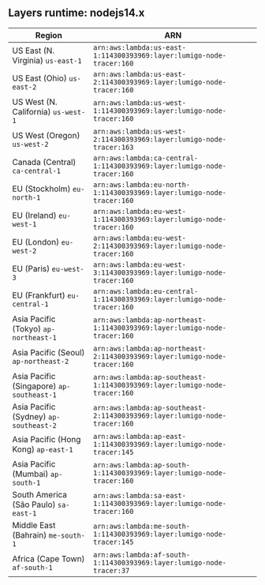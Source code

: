 Layers runtime: nodejs14.x
----
| Region | ARN |
| --- | --- |
|US East (N. Virginia)  `us-east-1`|`arn:aws:lambda:us-east-1:114300393969:layer:lumigo-node-tracer:160`|
|US East (Ohio)  `us-east-2`|`arn:aws:lambda:us-east-2:114300393969:layer:lumigo-node-tracer:160`|
|US West (N. California)  `us-west-1`|`arn:aws:lambda:us-west-1:114300393969:layer:lumigo-node-tracer:160`|
|US West (Oregon)  `us-west-2`|`arn:aws:lambda:us-west-2:114300393969:layer:lumigo-node-tracer:163`|
|Canada (Central)  `ca-central-1`|`arn:aws:lambda:ca-central-1:114300393969:layer:lumigo-node-tracer:160`|
|EU (Stockholm)  `eu-north-1`|`arn:aws:lambda:eu-north-1:114300393969:layer:lumigo-node-tracer:160`|
|EU (Ireland)  `eu-west-1`|`arn:aws:lambda:eu-west-1:114300393969:layer:lumigo-node-tracer:160`|
|EU (London)  `eu-west-2`|`arn:aws:lambda:eu-west-2:114300393969:layer:lumigo-node-tracer:160`|
|EU (Paris)  `eu-west-3`|`arn:aws:lambda:eu-west-3:114300393969:layer:lumigo-node-tracer:160`|
|EU (Frankfurt)  `eu-central-1`|`arn:aws:lambda:eu-central-1:114300393969:layer:lumigo-node-tracer:160`|
|Asia Pacific (Tokyo)  `ap-northeast-1`|`arn:aws:lambda:ap-northeast-1:114300393969:layer:lumigo-node-tracer:160`|
|Asia Pacific (Seoul)  `ap-northeast-2`|`arn:aws:lambda:ap-northeast-2:114300393969:layer:lumigo-node-tracer:160`|
|Asia Pacific (Singapore)  `ap-southeast-1`|`arn:aws:lambda:ap-southeast-1:114300393969:layer:lumigo-node-tracer:160`|
|Asia Pacific (Sydney)  `ap-southeast-2`|`arn:aws:lambda:ap-southeast-2:114300393969:layer:lumigo-node-tracer:160`|
|Asia Pacific (Hong Kong)  `ap-east-1`|`arn:aws:lambda:ap-east-1:114300393969:layer:lumigo-node-tracer:145`|
|Asia Pacific (Mumbai)  `ap-south-1`|`arn:aws:lambda:ap-south-1:114300393969:layer:lumigo-node-tracer:160`|
|South America (São Paulo)  `sa-east-1`|`arn:aws:lambda:sa-east-1:114300393969:layer:lumigo-node-tracer:160`|
|Middle East (Bahrain)  `me-south-1`|`arn:aws:lambda:me-south-1:114300393969:layer:lumigo-node-tracer:145`|
|Africa (Cape Town)  `af-south-1`|`arn:aws:lambda:af-south-1:114300393969:layer:lumigo-node-tracer:37`|
